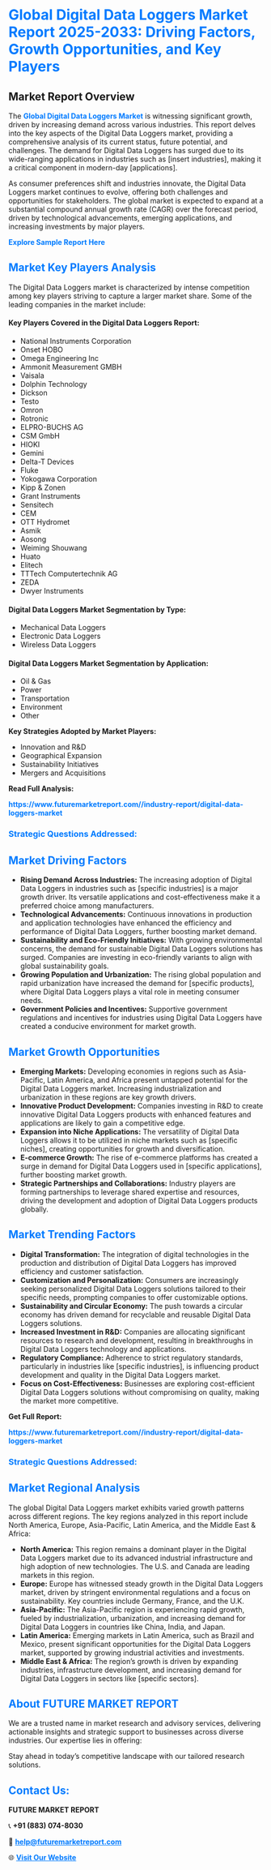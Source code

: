 <h1 style="color: #007BFF;">Global Digital Data Loggers Market Report 2025-2033: Driving Factors, Growth Opportunities, and Key Players</h1>

<section id="overview">
<h2>Market Report Overview</h2>
<p>The <a href="https://www.futuremarketreport.com//industry-report/digital-data-loggers-market" style="color: #007BFF; text-decoration: none;"><strong>Global Digital Data Loggers Market</strong></a> is witnessing significant growth, driven by increasing demand across various industries. This report delves into the key aspects of the Digital Data Loggers market, providing a comprehensive analysis of its current status, future potential, and challenges. The demand for Digital Data Loggers has surged due to its wide-ranging applications in industries such as [insert industries], making it a critical component in modern-day [applications].</p>
<p>As consumer preferences shift and industries innovate, the Digital Data Loggers market continues to evolve, offering both challenges and opportunities for stakeholders. The global market is expected to expand at a substantial compound annual growth rate (CAGR) over the forecast period, driven by technological advancements, emerging applications, and increasing investments by major players.</p>
</section>

<section id="overview">
<p><a href="https://www.futuremarketreport.com//request-sample/reportId=81685" style="color: #007BFF; text-decoration: none;"><strong>Explore Sample Report Here</strong></a></p>
</section>

<section id="key-players">
<h2 style="color: #007BFF;">Market Key Players Analysis</h2>
<p>The Digital Data Loggers market is characterized by intense competition among key players striving to capture a larger market share. Some of the leading companies in the market include:</p>
<h4>Key Players Covered in the Digital Data Loggers Report:</h4>
<ul><li>National Instruments Corporation</li><li>Onset HOBO</li><li>Omega Engineering Inc</li><li>Ammonit Measurement GMBH</li><li>Vaisala</li><li>Dolphin Technology</li><li>Dickson</li><li>Testo</li><li>Omron</li><li>Rotronic</li><li>ELPRO-BUCHS AG</li><li>CSM GmbH</li><li>HIOKI</li><li>Gemini</li><li>Delta-T Devices</li><li>Fluke</li><li>Yokogawa Corporation</li><li>Kipp &amp; Zonen</li><li>Grant Instruments</li><li>Sensitech</li><li>CEM</li><li>OTT Hydromet</li><li>Asmik</li><li>Aosong</li><li>Weiming Shouwang</li><li>Huato</li><li>Elitech</li><li>TTTech Computertechnik AG</li><li>ZEDA</li><li>Dwyer Instruments</li></ul>
<h4>Digital Data Loggers Market Segmentation by Type:</h4>
<ul><li>Mechanical Data Loggers</li><li>Electronic Data Loggers</li><li>Wireless Data Loggers</li></ul>

<h4>Digital Data Loggers Market Segmentation by Application:</h4>
<ul><li>Oil &amp; Gas</li><li>Power</li><li>Transportation</li><li>Environment</li><li>Other</li></ul>
<p><strong>Key Strategies Adopted by Market Players:</strong></p>
<ul>
<li>Innovation and R&D</li>
<li>Geographical Expansion</li>
<li>Sustainability Initiatives</li>
<li>Mergers and Acquisitions</li>
</ul>
</section>

<section>
<p><strong>Read Full Analysis: </strong></p><a href="https://www.futuremarketreport.com//industry-report/digital-data-loggers-market" style="color: #007BFF; text-decoration: none;"><strong>https://www.futuremarketreport.com//industry-report/digital-data-loggers-market</strong></a>
<h3 style="color: #007BFF;">Strategic Questions Addressed:</h3>
</section>

<section id="driving-factors">
<h2 style="color: #007BFF;">Market Driving Factors</h2>
<ul>
<li><strong>Rising Demand Across Industries:</strong> The increasing adoption of Digital Data Loggers in industries such as [specific industries] is a major growth driver. Its versatile applications and cost-effectiveness make it a preferred choice among manufacturers.</li>
<li><strong>Technological Advancements:</strong> Continuous innovations in production and application technologies have enhanced the efficiency and performance of Digital Data Loggers, further boosting market demand.</li>
<li><strong>Sustainability and Eco-Friendly Initiatives:</strong> With growing environmental concerns, the demand for sustainable Digital Data Loggers solutions has surged. Companies are investing in eco-friendly variants to align with global sustainability goals.</li>
<li><strong>Growing Population and Urbanization:</strong> The rising global population and rapid urbanization have increased the demand for [specific products], where Digital Data Loggers plays a vital role in meeting consumer needs.</li>
<li><strong>Government Policies and Incentives:</strong> Supportive government regulations and incentives for industries using Digital Data Loggers have created a conducive environment for market growth.</li>
</ul>
</section>

<section id="growth-opportunities">
<h2 style="color: #007BFF;">Market Growth Opportunities</h2>
<ul>
<li><strong>Emerging Markets:</strong> Developing economies in regions such as Asia-Pacific, Latin America, and Africa present untapped potential for the Digital Data Loggers market. Increasing industrialization and urbanization in these regions are key growth drivers.</li>
<li><strong>Innovative Product Development:</strong> Companies investing in R&D to create innovative Digital Data Loggers products with enhanced features and applications are likely to gain a competitive edge.</li>
<li><strong>Expansion into Niche Applications:</strong> The versatility of Digital Data Loggers allows it to be utilized in niche markets such as [specific niches], creating opportunities for growth and diversification.</li>
<li><strong>E-commerce Growth:</strong> The rise of e-commerce platforms has created a surge in demand for Digital Data Loggers used in [specific applications], further boosting market growth.</li>
<li><strong>Strategic Partnerships and Collaborations:</strong> Industry players are forming partnerships to leverage shared expertise and resources, driving the development and adoption of Digital Data Loggers products globally.</li>
</ul>
</section>

<section id="trending-factors">
<h2 style="color: #007BFF;">Market Trending Factors</h2>
<ul>
<li><strong>Digital Transformation:</strong> The integration of digital technologies in the production and distribution of Digital Data Loggers has improved efficiency and customer satisfaction.</li>
<li><strong>Customization and Personalization:</strong> Consumers are increasingly seeking personalized Digital Data Loggers solutions tailored to their specific needs, prompting companies to offer customizable options.</li>
<li><strong>Sustainability and Circular Economy:</strong> The push towards a circular economy has driven demand for recyclable and reusable Digital Data Loggers solutions.</li>
<li><strong>Increased Investment in R&D:</strong> Companies are allocating significant resources to research and development, resulting in breakthroughs in Digital Data Loggers technology and applications.</li>
<li><strong>Regulatory Compliance:</strong> Adherence to strict regulatory standards, particularly in industries like [specific industries], is influencing product development and quality in the Digital Data Loggers market.</li>
<li><strong>Focus on Cost-Effectiveness:</strong> Businesses are exploring cost-efficient Digital Data Loggers solutions without compromising on quality, making the market more competitive.</li>
</ul>
</section>

<section>
<p><strong>Get Full Report: </strong></p><a href="https://www.futuremarketreport.com//industry-report/digital-data-loggers-market" style="color: #007BFF; text-decoration: none;"><strong>https://www.futuremarketreport.com//industry-report/digital-data-loggers-market</strong></a>
<h3 style="color: #007BFF;">Strategic Questions Addressed:</h3>
</section>


<section id="regional-analysis">
<h2 style="color: #007BFF;">Market Regional Analysis</h2>
<p>The global Digital Data Loggers market exhibits varied growth patterns across different regions. The key regions analyzed in this report include North America, Europe, Asia-Pacific, Latin America, and the Middle East & Africa:</p>
<ul>
<li><strong>North America:</strong> This region remains a dominant player in the Digital Data Loggers market due to its advanced industrial infrastructure and high adoption of new technologies. The U.S. and Canada are leading markets in this region.</li>
<li><strong>Europe:</strong> Europe has witnessed steady growth in the Digital Data Loggers market, driven by stringent environmental regulations and a focus on sustainability. Key countries include Germany, France, and the U.K.</li>
<li><strong>Asia-Pacific:</strong> The Asia-Pacific region is experiencing rapid growth, fueled by industrialization, urbanization, and increasing demand for Digital Data Loggers in countries like China, India, and Japan.</li>
<li><strong>Latin America:</strong> Emerging markets in Latin America, such as Brazil and Mexico, present significant opportunities for the Digital Data Loggers market, supported by growing industrial activities and investments.</li>
<li><strong>Middle East & Africa:</strong> The region’s growth is driven by expanding industries, infrastructure development, and increasing demand for Digital Data Loggers in sectors like [specific sectors].</li>
</ul>
</section>

<footer>
<h2 style="color: #007BFF;">About FUTURE MARKET REPORT</h2>
<p>We are a trusted name in market research and advisory services, delivering actionable insights and strategic support to businesses across diverse industries. Our expertise lies in offering:</p>

<p>Stay ahead in today’s competitive landscape with our tailored research solutions.</p>

<h2 style="color: #007BFF;">Contact Us:</h2>
<p><strong>FUTURE MARKET REPORT</strong></p>
<p>📞 <strong>+91 (883) 074-8030</strong></p>
<p>📧 <strong><a href="mailto:help@futuremarketreport.com" style="color: #007BFF;">help@futuremarketreport.com</a></strong></p>
<p>🌐 <strong><a href="https://www.futuremarketreport.com/" style="color: #007BFF;">Visit Our Website</a></strong></p>
</footer>
